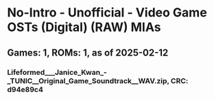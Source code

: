 # No-Intro - Unofficial - Video Game OSTs (Digital) (RAW) MIAs
## Games: 1, ROMs: 1, as of 2025-02-12

### Lifeformed___Janice_Kwan_-_TUNIC__Original_Game_Soundtrack__WAV.zip, CRC: d94e89c4
